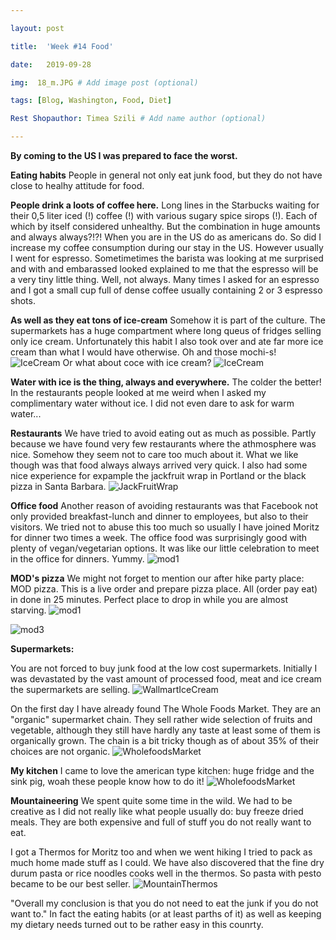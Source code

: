 ```yaml
---

layout: post

title:  'Week #14 Food'

date:   2019-09-28

img:  18_m.JPG # Add image post (optional)

tags: [Blog, Washington, Food, Diet]

Rest Shopauthor: Timea Szili # Add name author (optional)

---
```



**By coming to the US I was prepared to face the worst.**


**Eating habits**
People in general not only eat junk food, but they do not have close to healhy attitude for food. 

**People drink a loots of coffee here.**
Long lines in the Starbucks waiting for their 0,5 liter iced (!) coffee (!) with various sugary spice sirops (!). Each of which by itself considered unhealthy. But the combination in huge amounts and always always?!?!
When you are in the US do as americans do. So did I increase my coffee consumption during our stay in the US. However usually I went for espresso. Sometimetimes the barista was looking at me surprised and with and embarassed looked explained to me that the espresso will be a very tiny little thing. Well, not always. 
Many times I asked for an espresso and I got a small cup full of dense coffee usually containing 2 or 3 espresso shots.

**As well as they eat tons of ice-cream**
Somehow it is part of the culture. The supermarkets has a huge compartment where long queus of fridges selling only ice cream. Unfortunately this habit I also took over and ate far more ice cream than what I would have otherwise.
Oh and those mochi-s!
![IceCream]({{site.baseurl}}/assets/img/18_8.JPG) 
Or what about coce with ice cream?
![IceCream]({{site.baseurl}}/assets/img/18_1.JPG) 


**Water with ice is the thing, always and everywhere.** The colder the better! In the restaurants people looked at me weird when I asked my complimentary water without ice. I did not even dare to ask for warm water...

**Restaurants**
We have tried to avoid eating out as much as possible. Partly because we have found very few restaurants where the athmosphere was nice. Somehow they seem not to care too much about it. What we like though was that food always always arrived very quick. 
I also had some nice experience for expample the jackfruit wrap in Portland or the black pizza in Santa Barbara. 
![JackFruitWrap]({{site.baseurl}}/assets/img/18_9.JPG) 

**Office food**
Another reason of avoiding restaurants was that Facebook not only provided breakfast-lunch and dinner to employees, but also to their visitors. 
We tried not to abuse this too much so usually I have joined Moritz for dinner two times a week. The office food was surprisingly good with plenty of vegan/vegetarian options.
It was like our little celebration to meet in the office for dinners. Yummy.
![mod1]({{site.baseurl}}/assets/img/18_10.JPG) 

**MOD's pizza**
We might not forget to mention our after hike party place: MOD pizza. This is a live order and prepare pizza place. All (order pay eat) in done in 25 minutes. Perfect place to drop in while you are almost starving.
![mod1]({{site.baseurl}}/assets/img/18_6.JPG) 

![mod3]({{site.baseurl}}/assets/img/18_7.JPG)

**Supermarkets:**

You are not forced to buy junk food at the low cost supermarkets. Initially I was devastated by the vast amount of processed food, meat and ice cream the supermarkets are selling.
![WallmartIceCream]({{site.baseurl}}/assets/img/18_3.jpg)

On the first day I have already found The Whole Foods Market. They are an "organic" supermarket chain. 
They sell rather wide selection of fruits and vegetable, although they still have hardly any taste 
at least some of them is organically grown. The chain is a bit tricky though as of about 35% of their choices are not organic.
![WholefoodsMarket]({{site.baseurl}}/assets/img/18_2.JPG)


**My kitchen**
I came to love the american type kitchen: huge fridge and the sink pig, woah these people know how to do it!
![WholefoodsMarket]({{site.baseurl}}/assets/img/18_4.JPG)

**Mountaineering** 
We spent quite some time in the wild. We had to be creative as I did not really like what people usually do: buy freeze dried meals. They are both expensive and full of stuff you do not really want to eat.

I got a Thermos for Moritz too and when we went hiking I tried to pack as much home made stuff as I could. We have also discovered that the fine dry durum pasta or rice noodles cooks well in the thermos. So pasta with pesto became to be our best seller.
![MountainThermos]({{site.baseurl}}/assets/img/18_5.JPG)

"Overall my conclusion is that you do not need to eat the junk if you do not want to." In fact the eating habits (or at least parths of it) as well as keeping my dietary needs turned out to be rather easy in this counrty.
